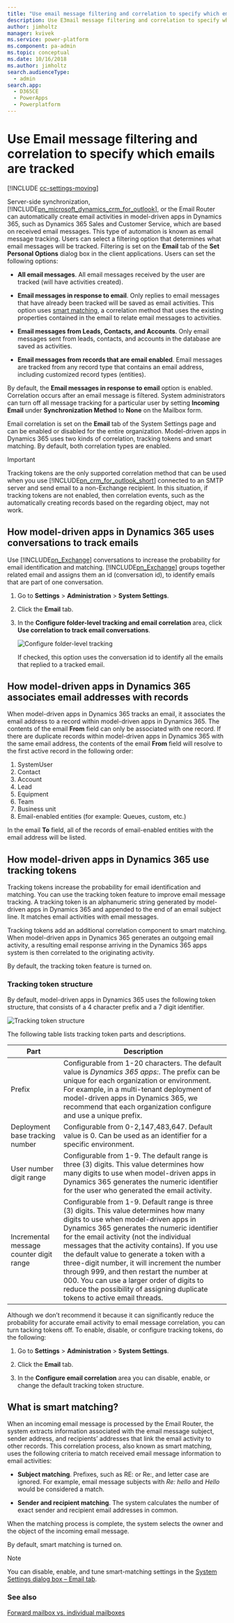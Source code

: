 ```yaml
---
title: "Use email message filtering and correlation to specify which emails are tracked   | MicrosoftDocs"
description: Use E3mail message filtering and correlation to specify which emails are tracked 
author: jimholtz
manager: kvivek
ms.service: power-platform
ms.component: pa-admin
ms.topic: conceptual
ms.date: 10/16/2018
ms.author: jimholtz
search.audienceType: 
  - admin
search.app: 
  - D365CE
  - PowerApps
  - Powerplatform
---
```

# Use Email message filtering and correlation to specify which emails are tracked 

[!INCLUDE [cc-settings-moving](../includes/cc-settings-moving.md)] 

Server-side synchronization, [!INCLUDE[pn_microsoft_dynamics_crm_for_outlook](../includes/pn-microsoft-dynamics-crm-for-outlook.md)], or the Email Router can automatically create email activities in model-driven apps in Dynamics 365, such as Dynamics 365 Sales and Customer Service, which are based on received email messages. This type of automation is known as email message tracking. Users can select a filtering option that determines what email messages will be tracked. Filtering is set on the **Email** tab of the **Set Personal Options** dialog box in the client applications. Users can set the following options:  

- **All email messages**. All email messages received by the user are tracked (will have activities created).  

- **Email messages in response to email**. Only replies to email messages that have already been tracked will be saved as email activities. This option uses [smart matching](../admin/email-message-filtering-correlation.md#BKMK_smartmatching), a correlation method that uses the existing properties contained in the email to relate email messages to activities.  

- **Email messages from Leads, Contacts, and Accounts**. Only email messages sent from leads, contacts, and accounts in the database are saved as activities.  

- **Email messages from records that are email enabled**. Email messages are tracked from any record type that contains an email address, including customized record types (entities).  

By default, the **Email messages in response to email** option is enabled. Correlation occurs after an email message is filtered. System administrators can turn off all message tracking for a particular user by setting **Incoming Email** under **Synchronization Method** to **None** on the Mailbox form.  

Email correlation is set on the **Email** tab of the System Settings page and can be enabled or disabled for the entire organization. Model-driven apps in Dynamics 365 uses two kinds of correlation, tracking tokens and smart matching. By default, both correlation types are enabled.  

> [!IMPORTANT]
>  Tracking tokens are the only supported correlation method that can be used when you use [!INCLUDE[pn_crm_for_outlook_short](../includes/pn-crm-for-outlook-short.md)] connected to an SMTP server and send email to a non-Exchange recipient. In this situation, if tracking tokens are not enabled, then correlation events, such as the automatically creating records based on the regarding object, may not work.  

## How model-driven apps in Dynamics 365 uses conversations to track emails  
 Use [!INCLUDE[pn_Exchange](../includes/pn-exchange.md)] conversations to increase the probability for email identification and matching. [!INCLUDE[pn_Exchange](../includes/pn-exchange.md)] groups together related email and assigns them an id (conversation id), to identify emails that are part of one conversation.  

1. Go to **Settings** > **Administration** > **System Settings**.  

2. Click the **Email** tab.  

3. In the **Configure folder-level tracking and email correlation** area, click **Use correlation to track email conversations**.  

   ![Configure folder-level tracking](../admin/media/configure-folder-level-tracking.png "Configure folder-level tracking")  

   If checked, this option uses the conversation id to identify all the emails that replied to a tracked email.  

## How model-driven apps in Dynamics 365 associates email addresses with records

When model-driven apps in Dynamics 365 tracks an email, it associates the email address to a record within model-driven apps in Dynamics 365. The contents of the email **From** field can only be associated with one record. If there are duplicate records within model-driven apps in Dynamics 365 with the same email address, the contents of the email **From** field will resolve to the first active record in the following order:

1. SystemUser
2. Contact
3. Account
4. Lead
5. Equipment
6. Team
7. Business unit
8. Email-enabled entities (for example: Queues, custom, etc.)

In the email **To** field, all of the records of email-enabled entities with the email address will be listed.

<a name="BKMK_tracking-token"></a>   

## How model-driven apps in Dynamics 365 use tracking tokens  
 Tracking tokens increase the probability for email identification and matching. You can use the tracking token feature to improve email message tracking. A tracking token is an alphanumeric string generated by model-driven apps in Dynamics 365 and appended to the end of an email subject line. It matches email activities with email messages.  

 Tracking tokens add an additional correlation component to smart matching. When model-driven apps in Dynamics 365 generates an outgoing email activity, a resulting email response arriving in the Dynamics 365 apps system is then correlated to the originating activity.  

 By default, the tracking token feature is turned on.  

### Tracking token structure  
 By default, model-driven apps in Dynamics 365 uses the following token structure, that consists of a 4 character prefix and a 7 digit identifier.  

 ![Tracking token structure](../admin/media/tracking-token.png "Tracking token structure")  

 The following table lists tracking token parts and descriptions.  


|                  Part                   |                                                                                                                                                                                                                                                                                Description                                                                                                                                                                                                                                                                                |
|-----------------------------------------|---------------------------------------------------------------------------------------------------------------------------------------------------------------------------------------------------------------------------------------------------------------------------------------------------------------------------------------------------------------------------------------------------------------------------------------------------------------------------------------------------------------------------------------------------------------------------|
|                 Prefix                  |                                                                                               Configurable from 1-20 characters. The default value is *Dynamics 365 apps:*. The prefix can be unique for each organization or environment. For example, in a multi-tenant deployment of model-driven apps in Dynamics 365, we recommend that each organization configure and use a unique prefix.                                                                                               |
|     Deployment base tracking number     |                                                                                                                                                                                 Configurable from 0-2,147,483,647. Default value is 0. Can be used as an identifier for a specific environment.                                                                                                                                                                                  |
|         User number digit range         |                                                                                                                          Configurable from 1-9. The default range is three (3) digits. This value determines how many digits to use when model-driven apps in Dynamics 365 generates the numeric identifier for the user who generated the email activity.                                                                                                                          |
| Incremental message counter digit range | Configurable from 1-9. Default range is three (3) digits. This value determines how many digits to use when model-driven apps in Dynamics 365 generates the numeric identifier for the email activity (not the individual messages that the activity contains). If you use the default value to generate a token with a three-digit number, it will increment the number through 999, and then restart the number at 000. You can use a larger order of digits to reduce the possibility of assigning duplicate tokens to active email threads. |

 Although we don’t recommend it because it can significantly reduce the probability for accurate email activity to email message correlation, you can turn tacking tokens off. To enable, disable, or configure tracking tokens, do the following:  

1.  Go to **Settings** > **Administration** > **System Settings**.  

2.  Click the **Email** tab.  

3.  In the **Configure email correlation** area you can disable, enable, or change the default tracking token structure.  

<a name="BKMK_smartmatching"></a>   
## What is smart matching?  
 When an incoming email message is processed by the Email Router, the system extracts information associated with the email message subject, sender address, and recipients’ addresses that link the email activity to other records. This correlation process, also known as smart matching, uses the following criteria to match received email message information to email activities:  

- **Subject matching**. Prefixes, such as RE: or Re:, and letter case are ignored. For example, email message subjects with *Re: hello* and *Hello* would be considered a match.  

- **Sender and recipient matching**. The system calculates the number of exact sender and recipient email addresses in common.  

When the matching process is complete, the system selects the owner and the object of the incoming email message.  

By default, smart matching is turned on.  

> [!NOTE]
>  You can disable, enable, and tune smart-matching settings in the [System Settings dialog box – Email tab](/dynamics365/customer-engagement/admin/system-settings-dialog-box-email-tab.md).  

### See also  
 [Forward mailbox vs. individual mailboxes](../admin/forward-mailbox-vs-individual-mailboxes.md)
